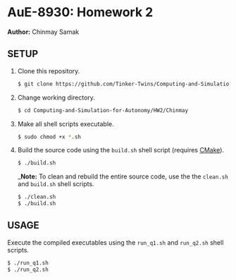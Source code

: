 # AuE-8930: Homework 2
**Author:** Chinmay Samak

## SETUP

1. Clone this repository.
    ```bash
    $ git clone https://github.com/Tinker-Twins/Computing-and-Simulation-for-Autonomy.git
    ```
2. Change working directory.
    ```bash
    $ cd Computing-and-Simulation-for-Autonomy/HW2/Chinmay
    ```
3. Make all shell scripts executable.
    ```bash
    $ sudo chmod +x *.sh
    ```
4. Build the source code using the `build.sh` shell script (requires [CMake](https://cmake.org/)).
    ```bash
    $ ./build.sh
    ```

    _**Note:** To clean and rebuild the entire source code, use the the `clean.sh` and `build.sh` shell scripts.
    ```bash
    $ ./clean.sh
    $ ./build.sh
    ```

## USAGE

Execute the compiled executables using the `run_q1.sh` and `run_q2.sh` shell scripts.
```bash
$ ./run_q1.sh
$ ./run_q2.sh
```
